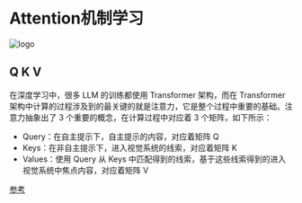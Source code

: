 # Attention机制学习

![logo](https://ask.qcloudimg.com/http-save/yehe-1599485/a7ad1d33a72390f3e6f52a85701f0329.png)

<!-- more -->

## Q K V
在深度学习中，很多 LLM 的训练都使用 Transformer 架构，而在 Transformer 架构中计算的过程涉及到的最关键的就是注意力，它是整个过程中重要的基础。注意力抽象出了 3 个重要的概念，在计算过程中对应着 3 个矩阵，如下所示：

* Query：在自主提示下，自主提示的内容，对应着矩阵 Q
* Keys：在非自主提示下，进入视觉系统的线索，对应着矩阵 K
* Values：使用 Query 从 Keys 中匹配得到的线索，基于这些线索得到的进入视觉系统中焦点内容，对应着矩阵 V

























[参考](http://shiyanjun.cn/archives/2688.html)

